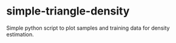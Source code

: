# simple-triangle-density
Simple python script to plot samples and training data for density estimation.
